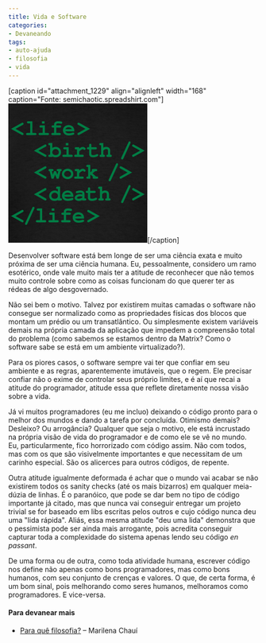 ```yaml
---
title: Vida e Software
categories:
- Devaneando
tags:
- auto-ajuda
- filosofia
- vida
---
```


[caption id="attachment_1229" align="alignleft" width="168" caption="Fonte: semichaotic.spreadshirt.com"][![](/images/life-code_design.png)](/images/life-code_design.png)[/caption]

Desenvolver software está bem longe de ser uma ciência exata e muito próxima de ser uma ciência humana. Eu, pessoalmente, considero um ramo esotérico, onde vale muito mais ter a atitude de reconhecer que não temos muito controle sobre como as coisas funcionam do que querer ter as rédeas de algo desgovernado.

Não sei bem o motivo. Talvez por existirem muitas camadas o software não consegue ser normalizado como as propriedades físicas dos blocos que montam um prédio ou um transatlântico. Ou simplesmente existem variáveis demais na própria camada da aplicação que impedem a compreensão total do problema (como sabemos se estamos dentro da Matrix? Como o software sabe se está em um ambiente virtualizado?).

Para os piores casos, o software sempre vai ter que confiar em seu ambiente e as regras, aparentemente imutáveis, que o regem. Ele precisar confiar não o exime de controlar seus próprio limites, e é aí que recai a atitude do programador, atitude essa que reflete diretamente nossa visão sobre a vida.

Já vi muitos programadores (eu me incluo) deixando o código pronto para o melhor dos mundos e dando a tarefa por concluída. Otimismo demais? Desleixo? Ou arrogância? Qualquer que seja o motivo, ele está incrustado na própria visão de vida do programador e de como ele se vê no mundo. Eu, particularmente, fico horrorizado com código assim. Não com todos, mas com os que são visivelmente importantes e que necessitam de um carinho especial. São os alicerces para outros códigos, de repente.

Outra atitude igualmente deformada é achar que o mundo vai acabar se não existirem todos os sanity checks (até os mais bizarros) em qualquer meia-dúzia de linhas. É o paranóico, que pode se dar bem no tipo de código importante já citado, mas que nunca vai conseguir entregar um projeto trivial se for baseado em libs escritas pelos outros e cujo código nunca deu uma "lida rápida". Aliás, essa mesma atitude "deu uma lida" demonstra que o pessimista pode ser ainda mais arrogante, pois acredita conseguir capturar toda a complexidade do sistema apenas lendo seu código _en passant_.

De uma forma ou de outra, como toda atividade humana, escrever código nos define não apenas como bons programadores, mas como bons humanos, com seu conjunto de crenças e valores. O que, de certa forma, é um bom sinal, pois melhorando como seres humanos, melhoramos como programadores. E vice-versa.


#### Para devanear mais





	
  * [Para quê filosofia?](http://www.verdadestraumaticas.com/2011/08/para-que-filosofia-marilena-chaui.html) – Marilena Chauí



